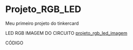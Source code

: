 # Projeto_RGB_LED
Meu primeiro projeto do tinkercard

LED RGB
IMAGEM DO CIRCUITO
[projeto_rgb_led_imagem](https://user-images.githubusercontent.com/90460886/192654858-14985e1c-6ac3-4851-8e56-6c48f79c1556.png)

CÓDIGO
